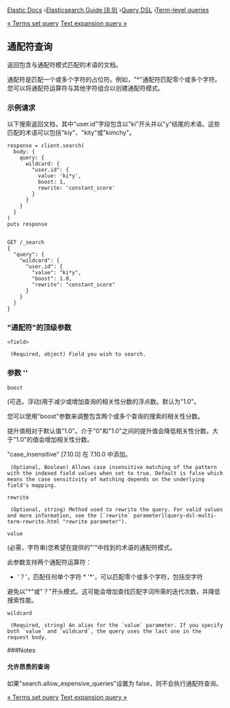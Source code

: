 

[Elastic Docs](/guide/) ›[Elasticsearch Guide [8.9]](index.md) ›[Query
DSL](query-dsl.md) ›[Term-level queries](term-level-queries.md)

[« Terms set query](query-dsl-terms-set-query.md) [Text expansion query
»](query-dsl-text-expansion-query.md)

## 通配符查询

返回包含与通配符模式匹配的术语的文档。

通配符是匹配一个或多个字符的占位符。例如，"*"通配符匹配零个或多个字符。您可以将通配符运算符与其他字符组合以创建通配符模式。

### 示例请求

以下搜索返回文档，其中"user.id"字段包含以"ki"开头并以"y"结尾的术语。这些匹配的术语可以包括"kiy"、"kity"或"kimchy"。

    
    
    response = client.search(
      body: {
        query: {
          wildcard: {
            "user.id": {
              value: 'ki*y',
              boost: 1,
              rewrite: 'constant_score'
            }
          }
        }
      }
    )
    puts response
    
    
    GET /_search
    {
      "query": {
        "wildcard": {
          "user.id": {
            "value": "ki*y",
            "boost": 1.0,
            "rewrite": "constant_score"
          }
        }
      }
    }

### "通配符"的顶级参数

`<field>`

     (Required, object) Field you wish to search. 

### 参数 '<field>'

`boost`

    

(可选，浮动)用于减少或增加查询的相关性分数的浮点数。默认为"1.0"。

您可以使用"boost"参数来调整包含两个或多个查询的搜索的相关性分数。

提升值相对于默认值"1.0"。介于"0"和"1.0"之间的提升值会降低相关性分数。大于"1.0"的值会增加相关性分数。

"case_insensitive" [7.10.0] 在 7.10.0 中添加。

     (Optional, Boolean) Allows case insensitive matching of the pattern with the indexed field values when set to true. Default is false which means the case sensitivity of matching depends on the underlying field's mapping. 
`rewrite`

     (Optional, string) Method used to rewrite the query. For valid values and more information, see the [`rewrite` parameter](query-dsl-multi-term-rewrite.html "rewrite parameter"). 
`value`

    

(必需，字符串)您希望在提供的"'"中找到的术语的通配符模式<field>。

此参数支持两个通配符运算符：

* '？'，匹配任何单个字符 * '*'，可以匹配零个或多个字符，包括空字符

避免以"*"或"？"开头模式。这可能会增加查找匹配字词所需的迭代次数，并降低搜索性能。

`wildcard`

     (Required, string) An alias for the `value` parameter. If you specify both `value` and `wildcard`, the query uses the last one in the request body. 

###Notes

#### 允许昂贵的查询

如果"search.allow_expensive_queries"设置为 false，则不会执行通配符查询。

[« Terms set query](query-dsl-terms-set-query.md) [Text expansion query
»](query-dsl-text-expansion-query.md)
